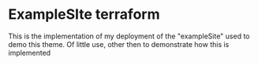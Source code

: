 # ExampleSIte terraform

This is the implementation of my deployment of the "exampleSite" used to demo this theme.  Of little use, other then to demonstrate how this is implemented